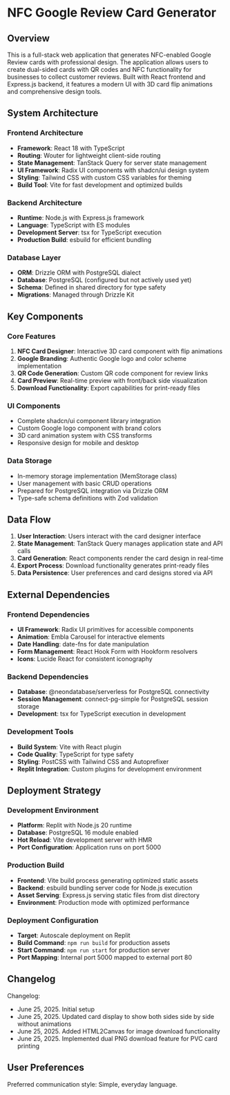 # NFC Google Review Card Generator

## Overview

This is a full-stack web application that generates NFC-enabled Google Review cards with professional design. The application allows users to create dual-sided cards with QR codes and NFC functionality for businesses to collect customer reviews. Built with React frontend and Express.js backend, it features a modern UI with 3D card flip animations and comprehensive design tools.

## System Architecture

### Frontend Architecture
- **Framework**: React 18 with TypeScript
- **Routing**: Wouter for lightweight client-side routing
- **State Management**: TanStack Query for server state management
- **UI Framework**: Radix UI components with shadcn/ui design system
- **Styling**: Tailwind CSS with custom CSS variables for theming
- **Build Tool**: Vite for fast development and optimized builds

### Backend Architecture
- **Runtime**: Node.js with Express.js framework
- **Language**: TypeScript with ES modules
- **Development Server**: tsx for TypeScript execution
- **Production Build**: esbuild for efficient bundling

### Database Layer
- **ORM**: Drizzle ORM with PostgreSQL dialect
- **Database**: PostgreSQL (configured but not actively used yet)
- **Schema**: Defined in shared directory for type safety
- **Migrations**: Managed through Drizzle Kit

## Key Components

### Core Features
1. **NFC Card Designer**: Interactive 3D card component with flip animations
2. **Google Branding**: Authentic Google logo and color scheme implementation
3. **QR Code Generation**: Custom QR code component for review links
4. **Card Preview**: Real-time preview with front/back side visualization
5. **Download Functionality**: Export capabilities for print-ready files

### UI Components
- Complete shadcn/ui component library integration
- Custom Google logo component with brand colors
- 3D card animation system with CSS transforms
- Responsive design for mobile and desktop

### Data Storage
- In-memory storage implementation (MemStorage class)
- User management with basic CRUD operations
- Prepared for PostgreSQL integration via Drizzle ORM
- Type-safe schema definitions with Zod validation

## Data Flow

1. **User Interaction**: Users interact with the card designer interface
2. **State Management**: TanStack Query manages application state and API calls
3. **Card Generation**: React components render the card design in real-time
4. **Export Process**: Download functionality generates print-ready files
5. **Data Persistence**: User preferences and card designs stored via API

## External Dependencies

### Frontend Dependencies
- **UI Framework**: Radix UI primitives for accessible components
- **Animation**: Embla Carousel for interactive elements
- **Date Handling**: date-fns for date manipulation
- **Form Management**: React Hook Form with Hookform resolvers
- **Icons**: Lucide React for consistent iconography

### Backend Dependencies
- **Database**: @neondatabase/serverless for PostgreSQL connectivity
- **Session Management**: connect-pg-simple for PostgreSQL session storage
- **Development**: tsx for TypeScript execution in development

### Development Tools
- **Build System**: Vite with React plugin
- **Code Quality**: TypeScript for type safety
- **Styling**: PostCSS with Tailwind CSS and Autoprefixer
- **Replit Integration**: Custom plugins for development environment

## Deployment Strategy

### Development Environment
- **Platform**: Replit with Node.js 20 runtime
- **Database**: PostgreSQL 16 module enabled
- **Hot Reload**: Vite development server with HMR
- **Port Configuration**: Application runs on port 5000

### Production Build
- **Frontend**: Vite build process generating optimized static assets
- **Backend**: esbuild bundling server code for Node.js execution
- **Asset Serving**: Express.js serving static files from dist directory
- **Environment**: Production mode with optimized performance

### Deployment Configuration
- **Target**: Autoscale deployment on Replit
- **Build Command**: `npm run build` for production assets
- **Start Command**: `npm run start` for production server
- **Port Mapping**: Internal port 5000 mapped to external port 80

## Changelog

Changelog:
- June 25, 2025. Initial setup
- June 25, 2025. Updated card display to show both sides side by side without animations
- June 25, 2025. Added HTML2Canvas for image download functionality
- June 25, 2025. Implemented dual PNG download feature for PVC card printing

## User Preferences

Preferred communication style: Simple, everyday language.